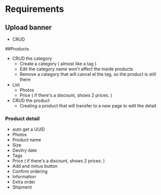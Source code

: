 # Requirements

## Upload banner
- CRUD

##Products
- CRUD the category
   - Create a category ( almost like a tag )
   - Edit the category name won't affect the inside products
   - Remove a category that will cancel el the tag, so the product is still there
- List
  - Photos
  - Price ( if there's a discount, shows 2 prices. )
- CRUD the product
   - Creating a product that will transfer to a new page to edit the detail

### Product detail
- auto get a UUID
- Photos
- Product name
- Size
- Devilry date
- Tags
- Price ( if there's a discount, shows 2 prices. )
- Add and minus button
- Confirm ordering
- Information
- Extra order
- Shipment